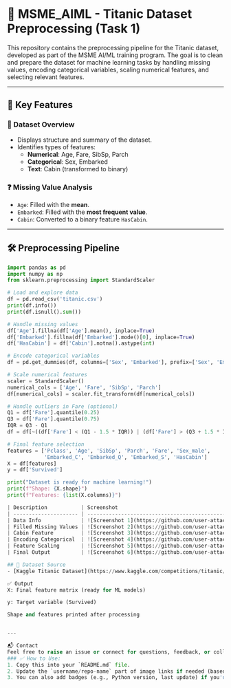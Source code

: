 # 🚢 MSME_AIML - Titanic Dataset Preprocessing (Task 1)

This repository contains the preprocessing pipeline for the Titanic dataset, developed as part of the MSME AI/ML training program. The goal is to clean and prepare the dataset for machine learning tasks by handling missing values, encoding categorical variables, scaling numerical features, and selecting relevant features.

---

## 📌 Key Features

### 🧾 Dataset Overview
- Displays structure and summary of the dataset.
- Identifies types of features:
  - **Numerical**: Age, Fare, SibSp, Parch
  - **Categorical**: Sex, Embarked
  - **Text**: Cabin (transformed to binary)

### ❓ Missing Value Analysis
- `Age`: Filled with the **mean**.
- `Embarked`: Filled with the **most frequent value**.
- `Cabin`: Converted to a binary feature `HasCabin`.

---

## 🛠️ Preprocessing Pipeline

```python
import pandas as pd
import numpy as np
from sklearn.preprocessing import StandardScaler

# Load and explore data
df = pd.read_csv('titanic.csv')
print(df.info())
print(df.isnull().sum())

# Handle missing values
df['Age'].fillna(df['Age'].mean(), inplace=True)
df['Embarked'].fillna(df['Embarked'].mode()[0], inplace=True)
df['HasCabin'] = df['Cabin'].notna().astype(int)

# Encode categorical variables
df = pd.get_dummies(df, columns=['Sex', 'Embarked'], prefix=['Sex', 'Embarked'])

# Scale numerical features
scaler = StandardScaler()
numerical_cols = ['Age', 'Fare', 'SibSp', 'Parch']
df[numerical_cols] = scaler.fit_transform(df[numerical_cols])

# Handle outliers in Fare (optional)
Q1 = df['Fare'].quantile(0.25)
Q3 = df['Fare'].quantile(0.75)
IQR = Q3 - Q1
df = df[~((df['Fare'] < (Q1 - 1.5 * IQR)) | (df['Fare'] > (Q3 + 1.5 * IQR)))]

# Final feature selection
features = ['Pclass', 'Age', 'SibSp', 'Parch', 'Fare', 'Sex_male',
            'Embarked_C', 'Embarked_Q', 'Embarked_S', 'HasCabin']
X = df[features]
y = df['Survived']

print("Dataset is ready for machine learning!")
print(f"Shape: {X.shape}")
print(f"Features: {list(X.columns)}")

| Description           | Screenshot                                                                                       |
| --------------------- | ------------------------------------------------------------------------------------------------ |
| Data Info             | ![Screenshot 1](https://github.com/user-attachments/assets/a41853be-3317-49c7-b59b-7ed7bcb397b6) |
| Filled Missing Values | ![Screenshot 2](https://github.com/user-attachments/assets/0b8281fa-7d25-4115-84fa-fa18b2ce9646) |
| Cabin Feature         | ![Screenshot 3](https://github.com/user-attachments/assets/fefb533a-0cb1-4c33-8ec1-3eef5a4eca85) |
| Encoding Categorical  | ![Screenshot 4](https://github.com/user-attachments/assets/6a8666a3-5aa9-4692-bd04-66cfd9509aef) |
| Feature Scaling       | ![Screenshot 5](https://github.com/user-attachments/assets/96a35222-58ee-4c1a-896f-70d42ed2c766) |
| Final Output          | ![Screenshot 6](https://github.com/user-attachments/assets/2088ea51-faf7-497f-9ab8-4bcf6fc2fe48) |

## 📁 Dataset Source
- [Kaggle Titanic Dataset](https://www.kaggle.com/competitions/titanic/data)

✅ Output
X: Final feature matrix (ready for ML models)

y: Target variable (Survived)

Shape and features printed after processing


---

📬 Contact
Feel free to raise an issue or connect for questions, feedback, or collaborations.
### ✅ How to Use:
1. Copy this into your `README.md` file.
2. Update the `username/repo-name` part of image links if needed (based on actual repo name or upload structure).
3. You can also add badges (e.g., Python version, last update) if you'd like a more professional look.

 


